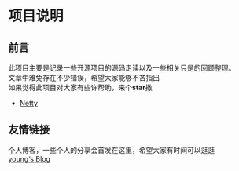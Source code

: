 # 项目说明

## 前言

此项目主要是记录一些开源项目的源码走读以及一些相关只是的回顾整理。  
文章中难免存在不少错误，希望大家能够不吝指出  
如果觉得此项目对大家有些许帮助，来个**star**撒

- [Netty](netty/Netty源码走读.md)

## 友情链接

个人博客，一些个人的分享会首发在这里，希望大家有时间可以逛逛  
[young‘s Blog](https://youngjw.com)